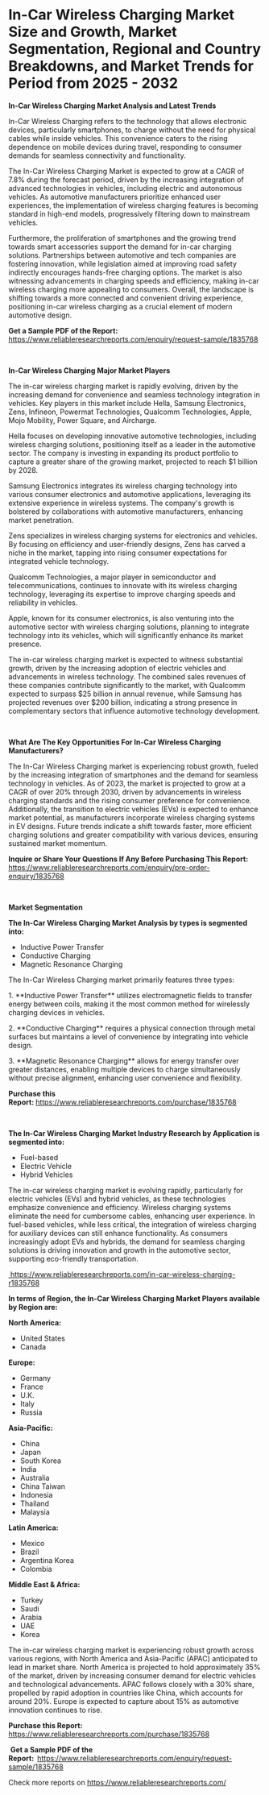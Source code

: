 <p><h1>In-Car Wireless Charging Market Size and Growth, Market Segmentation, Regional and Country Breakdowns, and Market Trends for Period from 2025 -  2032</h1></p><p><strong>In-Car Wireless Charging Market Analysis and Latest Trends</strong></p>
<p><p>In-Car Wireless Charging refers to the technology that allows electronic devices, particularly smartphones, to charge without the need for physical cables while inside vehicles. This convenience caters to the rising dependence on mobile devices during travel, responding to consumer demands for seamless connectivity and functionality. </p><p>The In-Car Wireless Charging Market is expected to grow at a CAGR of 7.8% during the forecast period, driven by the increasing integration of advanced technologies in vehicles, including electric and autonomous vehicles. As automotive manufacturers prioritize enhanced user experiences, the implementation of wireless charging features is becoming standard in high-end models, progressively filtering down to mainstream vehicles.</p><p>Furthermore, the proliferation of smartphones and the growing trend towards smart accessories support the demand for in-car charging solutions. Partnerships between automotive and tech companies are fostering innovation, while legislation aimed at improving road safety indirectly encourages hands-free charging options. The market is also witnessing advancements in charging speeds and efficiency, making in-car wireless charging more appealing to consumers. Overall, the landscape is shifting towards a more connected and convenient driving experience, positioning in-car wireless charging as a crucial element of modern automotive design.</p></p>
<p><strong>Get a Sample PDF of the Report:&nbsp;</strong> <a href="https://www.reliableresearchreports.com/enquiry/request-sample/1835768?utm_campaign=3210&utm_medium=2&utm_source=Github&utm_content=ia&utm_term=26032025&utm_id=in-car-wireless-charging">https://www.reliableresearchreports.com/enquiry/request-sample/1835768</a></p>
<p>&nbsp;</p>
<p><strong>In-Car Wireless Charging Major Market Players</strong></p>
<p><p>The in-car wireless charging market is rapidly evolving, driven by the increasing demand for convenience and seamless technology integration in vehicles. Key players in this market include Hella, Samsung Electronics, Zens, Infineon, Powermat Technologies, Qualcomm Technologies, Apple, Mojo Mobility, Power Square, and Aircharge.</p><p>Hella focuses on developing innovative automotive technologies, including wireless charging solutions, positioning itself as a leader in the automotive sector. The company is investing in expanding its product portfolio to capture a greater share of the growing market, projected to reach $1 billion by 2028.</p><p>Samsung Electronics integrates its wireless charging technology into various consumer electronics and automotive applications, leveraging its extensive experience in wireless systems. The company's growth is bolstered by collaborations with automotive manufacturers, enhancing market penetration.</p><p>Zens specializes in wireless charging systems for electronics and vehicles. By focusing on efficiency and user-friendly designs, Zens has carved a niche in the market, tapping into rising consumer expectations for integrated vehicle technology.</p><p>Qualcomm Technologies, a major player in semiconductor and telecommunications, continues to innovate with its wireless charging technology, leveraging its expertise to improve charging speeds and reliability in vehicles.</p><p>Apple, known for its consumer electronics, is also venturing into the automotive sector with wireless charging solutions, planning to integrate technology into its vehicles, which will significantly enhance its market presence.</p><p>The in-car wireless charging market is expected to witness substantial growth, driven by the increasing adoption of electric vehicles and advancements in wireless technology. The combined sales revenues of these companies contribute significantly to the market, with Qualcomm expected to surpass $25 billion in annual revenue, while Samsung has projected revenues over $200 billion, indicating a strong presence in complementary sectors that influence automotive technology development.</p></p>
<p>&nbsp;</p>
<p><strong>What Are The Key Opportunities For In-Car Wireless Charging Manufacturers?</strong></p>
<p><p>The In-Car Wireless Charging market is experiencing robust growth, fueled by the increasing integration of smartphones and the demand for seamless technology in vehicles. As of 2023, the market is projected to grow at a CAGR of over 20% through 2030, driven by advancements in wireless charging standards and the rising consumer preference for convenience. Additionally, the transition to electric vehicles (EVs) is expected to enhance market potential, as manufacturers incorporate wireless charging systems in EV designs. Future trends indicate a shift towards faster, more efficient charging solutions and greater compatibility with various devices, ensuring sustained market momentum.</p></p>
<p><strong>Inquire or Share Your Questions If Any Before Purchasing This Report:</strong> <a href="https://www.reliableresearchreports.com/enquiry/pre-order-enquiry/1835768?utm_campaign=3210&utm_medium=2&utm_source=Github&utm_content=ia&utm_term=26032025&utm_id=in-car-wireless-charging">https://www.reliableresearchreports.com/enquiry/pre-order-enquiry/1835768</a></p>
<p>&nbsp;</p>
<p><strong>Market Segmentation</strong></p>
<p><strong>The In-Car Wireless Charging Market Analysis by types is segmented into:</strong></p>
<p><ul><li>Inductive Power Transfer</li><li>Conductive Charging</li><li>Magnetic Resonance Charging</li></ul></p>
<p><p>The In-Car Wireless Charging market primarily features three types: </p><p>1. **Inductive Power Transfer** utilizes electromagnetic fields to transfer energy between coils, making it the most common method for wirelessly charging devices in vehicles. </p><p>2. **Conductive Charging** requires a physical connection through metal surfaces but maintains a level of convenience by integrating into vehicle design. </p><p>3. **Magnetic Resonance Charging** allows for energy transfer over greater distances, enabling multiple devices to charge simultaneously without precise alignment, enhancing user convenience and flexibility.</p></p>
<p><strong>Purchase this Report:&nbsp;</strong><a href="https://www.reliableresearchreports.com/purchase/1835768?utm_campaign=3210&utm_medium=2&utm_source=Github&utm_content=ia&utm_term=26032025&utm_id=in-car-wireless-charging">https://www.reliableresearchreports.com/purchase/1835768</a></p>
<p>&nbsp;</p>
<p><strong>The In-Car Wireless Charging Market Industry Research by Application is segmented into:</strong></p>
<p><ul><li>Fuel-based</li><li>Electric Vehicle</li><li>Hybrid Vehicles</li></ul></p>
<p><p>The in-car wireless charging market is evolving rapidly, particularly for electric vehicles (EVs) and hybrid vehicles, as these technologies emphasize convenience and efficiency. Wireless charging systems eliminate the need for cumbersome cables, enhancing user experience. In fuel-based vehicles, while less critical, the integration of wireless charging for auxiliary devices can still enhance functionality. As consumers increasingly adopt EVs and hybrids, the demand for seamless charging solutions is driving innovation and growth in the automotive sector, supporting eco-friendly transportation.</p></p>
<p><a href="https://www.reliableresearchreports.com/in-car-wireless-charging-r1835768?utm_campaign=3210&utm_medium=2&utm_source=Github&utm_content=ia&utm_term=26032025&utm_id=in-car-wireless-charging">&nbsp;https://www.reliableresearchreports.com/in-car-wireless-charging-r1835768</a></p>
<p><strong>In terms of Region, the In-Car Wireless Charging Market Players available by Region are:</strong></p>
<p>
    <p> <strong> North America: </strong>
        <ul>
            <li>United States</li>
            <li>Canada</li>
        </ul>
        </p> 
    <p> <strong> Europe: </strong>
        <ul>
            <li>Germany</li>
            <li>France</li>
            <li>U.K.</li>
            <li>Italy</li>
            <li>Russia</li>
        </ul>
        </p> 
    <p> <strong> Asia-Pacific: </strong>
        <ul>
            <li>China</li>
            <li>Japan</li>
            <li>South Korea</li>
            <li>India</li>
            <li>Australia</li>
            <li>China Taiwan</li>
            <li>Indonesia</li>
            <li>Thailand</li>
            <li>Malaysia</li>
        </ul>
        </p> 
    <p> <strong> Latin America: </strong>
        <ul>
            <li>Mexico</li>
            <li>Brazil</li>
            <li>Argentina Korea</li>
            <li>Colombia</li>
        </ul>
        </p> 
    <p> <strong> Middle East & Africa: </strong>
        <ul>
            <li>Turkey</li>
            <li>Saudi</li>
            <li>Arabia</li>
            <li>UAE</li>
            <li>Korea</li>
        </ul>
    </p>
    </p>
<p><p>The in-car wireless charging market is experiencing robust growth across various regions, with North America and Asia-Pacific (APAC) anticipated to lead in market share. North America is projected to hold approximately 35% of the market, driven by increasing consumer demand for electric vehicles and technological advancements. APAC follows closely with a 30% share, propelled by rapid adoption in countries like China, which accounts for around 20%. Europe is expected to capture about 15% as automotive innovation continues to rise.</p></p>
<p><strong>Purchase this Report: </strong><a href="https://www.reliableresearchreports.com/purchase/1835768?utm_campaign=3210&utm_medium=2&utm_source=Github&utm_content=ia&utm_term=26032025&utm_id=in-car-wireless-charging">https://www.reliableresearchreports.com/purchase/1835768</a></p>
<p>&nbsp;<strong>Get a Sample PDF of the Report:&nbsp;&nbsp;</strong><a href="https://www.reliableresearchreports.com/enquiry/request-sample/1835768?utm_campaign=3210&utm_medium=2&utm_source=Github&utm_content=ia&utm_term=26032025&utm_id=in-car-wireless-charging">https://www.reliableresearchreports.com/enquiry/request-sample/1835768</a></p>
<p><strong></strong></p>
<p>Check more reports on <a href="https://www.reliableresearchreports.com/?utm_campaign=3210&utm_medium=2&utm_source=Github&utm_content=ia&utm_term=26032025&utm_id=in-car-wireless-charging">https://www.reliableresearchreports.com/</a></p>